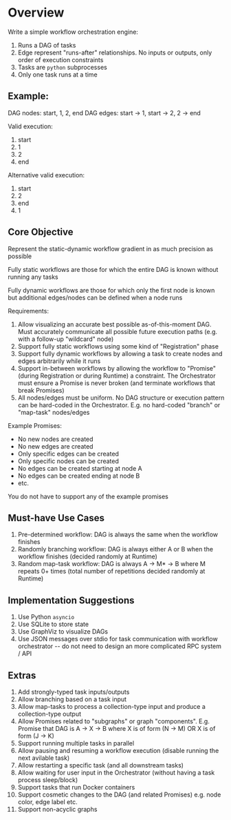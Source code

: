 # Overview
Write a simple workflow orchestration engine:
1. Runs a DAG of tasks
2. Edge represent "runs-after" relationships. No inputs or outputs, only order of execution constraints
3. Tasks are `python` subprocesses
5. Only one task runs at a time

## Example:
DAG nodes: start, 1, 2, end
DAG edges: start -> 1, start -> 2, 2 -> end

Valid execution:
1. start
2. 1
3. 2
4. end

Alternative valid execution:
1. start
2. 2
3. end
4. 1

## Core Objective
Represent the static-dynamic workflow gradient in as much precision as possible

Fully static workflows are those for which the entire DAG is known without running any tasks

Fully dynamic workflows are those for which only the first node is known but additional edges/nodes can be defined when a node runs

Requirements:
1. Allow visualizing an accurate best possible as-of-this-moment DAG. Must accurately communicate all possible future execution paths (e.g. with a follow-up "wildcard" node)
2. Support fully static workflows using some kind of "Registration" phase
3. Support fully dynamic workflows by allowing a task to create nodes and edges arbitrarily while it runs
4. Support in-between workflows by allowing the workflow to "Promise" (during Registration or during Runtime) a constraint. The Orchestrator must ensure a Promise is never broken (and terminate workflows that break Promises)
5. All nodes/edges must be uniform. No DAG structure or execution pattern can be hard-coded in the Orchestrator. E.g. no hard-coded "branch" or "map-task" nodes/edges

Example Promises:
- No new nodes are created
- No new edges are created
- Only specific edges can be created
- Only specific nodes can be created
- No edges can be created starting at node A
- No edges can be created ending at node B
- etc.

You do not have to support any of the example promises

## Must-have Use Cases

1. Pre-determined workflow: DAG is always the same when the workflow finishes
2. Randomly branching workflow: DAG is always either A or B when the workflow finishes (decided randomly at Runtime)
3. Random map-task workflow: DAG is always A -> M* -> B where M repeats 0+ times (total number of repetitions decided randomly at Runtime)

## Implementation Suggestions
1. Use Python `asyncio`
2. Use SQLite to store state
3. Use GraphViz to visualize DAGs
4. Use JSON messages over stdio for task communication with workflow orchestrator -- do not need to design an more complicated RPC system / API

## Extras

1. Add strongly-typed task inputs/outputs
2. Allow branching based on a task input
3. Allow map-tasks to process a collection-type input and produce a collection-type output
4. Allow Promises related to "subgraphs" or graph "components". E.g. Promise that DAG is A -> X -> B where X is of form (N -> M) OR X is of form (J -> K)
5. Support running multiple tasks in parallel
6. Allow pausing and resuming a workflow execution (disable running the next avilable task)
7. Allow restarting a specific task (and all downstream tasks)
8. Allow waiting for user input in the Orchestrator (without having a task process sleep/block)
9. Support tasks that run Docker containers
10. Support cosmetic changes to the DAG (and related Promises) e.g. node color, edge label etc.
11. Support non-acyclic graphs